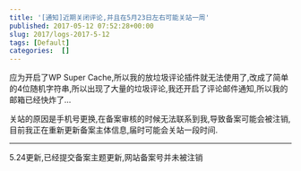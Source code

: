 ```yaml
---
title: '[通知]近期关闭评论,并且在5月23日左右可能关站一周'
published: 2017-05-12 07:52:28+00:00
slug: 2017/logs-2017-5-12
tags: [Default]
categories:  []
---
```


应为开启了WP Super Cache,所以我的放垃圾评论插件就无法使用了,改成了简单的4位随机字符串,所以出现了大量的垃圾评论,我还开启了评论邮件通知,所以我的邮箱已经快炸了...

关站的原因是手机号更换,在备案审核的时候无法联系到我,导致备案可能会被注销,目前我正在重新更新备案主体信息,届时可能会关站一段时间.



* * *



5.24更新,已经提交备案主题更新,网站备案号并未被注销
